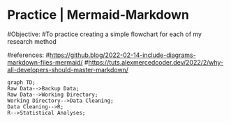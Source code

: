 # Practice | Mermaid-Markdown
  #Objective:
  #To practice creating a simple flowchart for each of my research method
  
  #references:
  #https://github.blog/2022-02-14-include-diagrams-markdown-files-mermaid/
  #https://tuts.alexmercedcoder.dev/2022/2/why-all-developers-should-master-markdown/
  
  ```mermaid
  graph TD;
  Raw Data-->Backup Data;
  Raw Data-->Working Directory;
  Working Directory-->Data Cleaning;
  Data Cleaning-->R;
  R-->Statistical Analyses;
```
  
  
  
